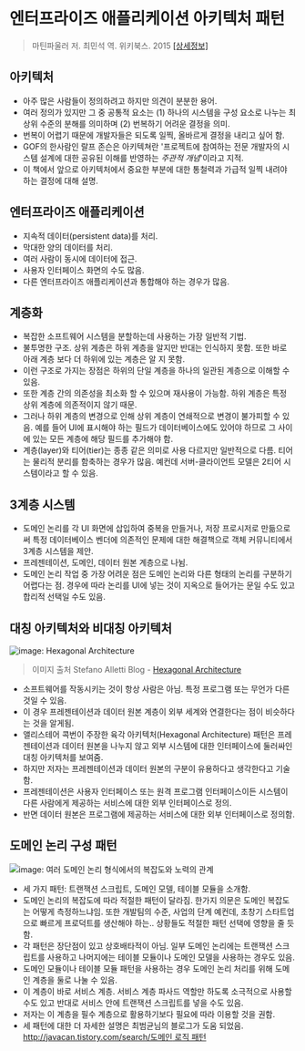 # 엔터프라이즈 애플리케이션 아키텍처 패턴
> 마틴파울러 저. 최민석 역. 위키북스. 2015 [[상세정보]](https://book.naver.com/bookdb/book_detail.nhn?bid=9699564)

## 아키텍처
- 아주 많은 사람들이 정의하려고 하지만 의견이 분분한 용어.
- 여러 정의가 있지만 그 중 공통적 요소는 (1) 하나의 시스템을 구성 요소로 나누는 최상위 수준의 분해를 의미하며 (2) 번복하기 어려운 결정을 의미.
- 번복이 어렵기 때문에 개발자들은 되도록 일찍, 올바르게 결정을 내리고 싶어 함.
- GOF의 한사람인 랄프 존슨은 아키텍쳐란 '프로젝트에 참여하는 전문 개발자의 시스템 설계에 대한 공유된 이해를 반영하는 *주관적 개념*'이라고 지적.
- 이 책에서 앞으로 아키텍처에서 중요한 부분에 대한 통철력과 가급적 일찍 내려야 하는 결정에 대해 설명.

## 엔터프라이즈 애플리케이션
- 지속적 데이터(persistent data)를 처리.
- 막대한 양의 데이터를 처리.
- 여러 사람이 동시에 데이터에 접근.
- 사용자 인터페이스 화면의 수도 많음.
- 다른 엔터프라이즈 애플리케이션과 통합해야 하는 경우가 많음.

## 계층화
- 복잡한 소프트웨어 시스템을 분할하는데 사용하는 가장 일반적 기법.
- 불투명한 구조. 상위 계층은 하위 계층을 알지만 반대는 인식하지 못함. 또한 바로 아래 계층 보다 더 하위에 있는 계층은 알 지 못함.
- 이런 구조로 가지는 장점은 하위의 단일 계층을 하나의 일관된 계층으로 이해할 수 있음.
- 또한 계층 간의 의존성을 최소화 할 수 있으며 재사용이 가능함. 하위 계층은 특정 상위 계층에 의존적이지 않기 때문.
- 그러나 하위 계층의 변경으로 인해 상위 계층이 연쇄적으로 변경이 불가피할 수 있음. 예를 들어 UI에 표시해야 하는 필드가 데이터베이스에도 있어야 하므로 그 사이에 있는 모든 계층에 해당 필드를 추가해야 함.
- 계층(layer)와 티어(tier)는 종종 같은 의미로 사용 다르지만 일반적으로 다름. 티어는 물리적 분리를 함축하는 경우가 많음. 예컨데 서버-클라이언트 모델은 2티어 시스템이라고 할 수 있음.

## 3계층 시스템
- 도메인 논리를 각 UI 화면에 삽입하여 중복을 만들거나, 저장 프로시저로 만듦으로써 특정 데이터베이스 벤더에 의존적인 문제에 대한 해결책으로 객체 커뮤니티에서 3계층 시스템을 제안.
- 프레젠테이션, 도메인, 데이터 원본 계층으로 나뉨.
- 도메인 논리 작업 중 가장 어려운 점은 도메인 논리와 다른 형태의 논리를 구분하기 어렵다는 점. 경우에 따라 논리를 UI에 넣는 것이 지옥으로 들어가는 문일 수도 있고 합리적 선택일 수도 있음.

## 대칭 아키텍처와 비대칭 아키텍처
![image: Hexagonal Architecture](https://camo.githubusercontent.com/9026dd45caa0030e46bd31df92ce588cc311e432/68747470733a2f2f73746566616e6f616c6c657474692e66696c65732e776f726470726573732e636f6d2f323031372f31302f636c65616e2d6172636869746563747572652e706e673f773d35393026683d333333)
> 이미지 출처 Stefano Alletti Blog - [Hexagonal Architecture](https://stefanoalletti.wordpress.com/2017/10/27/hexagonal-architecture/)
- 소프트웨어를 작동시키는 것이 항상 사람은 아님. 특정 프로그램 또는 무언가 다른 것일 수 있음.
- 이 경우 프레젠테이션과 데이터 원본 계층이 외부 세계와 연결한다는 점이 비슷하다는 것을 알게됨.
- 앨리스테어 콕번이 주장한 육각 아키텍처(Hexagonal Architecture) 패턴은 프레젠테이션과 데이터 원본을 나누지 않고 외부 시스템에 대한 인터페이스에 둘러싸인 대칭 아키텍처를 보여줌.
- 하지만 저자는 프레젠테이션과 데이터 원본의 구분이 유용하다고 생각한다고 기술함.
- 프레젠테이션은 사용자 인터페이스 또는 원격 프로그램 인터페이스이든 시스템이 다른 사람에게 제공하는 서비스에 대한 외부 인터페이스로 정의.
- 반면 데이터 원본은 프로그램에 제공하는 서비스에 대한 외부 인터페이스로 정의함.

## 도메인 논리 구성 패턴
![image: 여러 도메인 논리 형식에서의 복잡도와 노력의 관계](https://user-images.githubusercontent.com/13076271/50553755-2ab99300-0cf0-11e9-8dbf-131042266f3a.png)
- 세 가지 패턴: 트랜잭션 스크립트, 도메인 모델, 테이블 모듈을 소개함.
- 도메인 논리의 복잡도에 따라 적절한 패턴이 달라짐. 한가지 의문은 도메인 복잡도는 어떻게 측정하느냐임. 또한 개발팀의 수준, 사업의 단계 예컨데, 초창기 스타트업으로 빠르게 프로덕트를 생산해야 하는.. 상황들도 적절한 패턴 선택에 영향을 줄 듯 함.
- 각 패턴은 장단점이 있고 상호배타적이 아님. 일부 도메인 논리에는 트랜잭션 스크립트를 사용하고 나머지에는 테이블 모듈이나 도메인 모델을 사용하는 경우도 있음.
- 도메인 모듈이나 테이블 모듈 패턴을 사용하는 경우 도메인 논리 처리를 위해 도메인 계층을 둘로 나눌 수 있음.
- 이 계층이 바로 서비스 계층. 서비스 계층 파사드 역할만 하도록 소극적으로 사용할 수도 있고 반대로 서비스 안에 트랜잭션 스크립트를 넣을 수도 있음.
- 저자는 이 계층을 필수 계층으로 활용하기보다 필요에 따라 이용할 것을 권함.
- 세 패턴에 대한 더 자세한 설명은 최범균님의 블로그가 도움 되었음. [http://javacan.tistory.com/search/도메인 로직 패턴](http://javacan.tistory.com/search/%EB%8F%84%EB%A9%94%EC%9D%B8%20%EB%A1%9C%EC%A7%81%20%ED%8C%A8%ED%84%B4)
